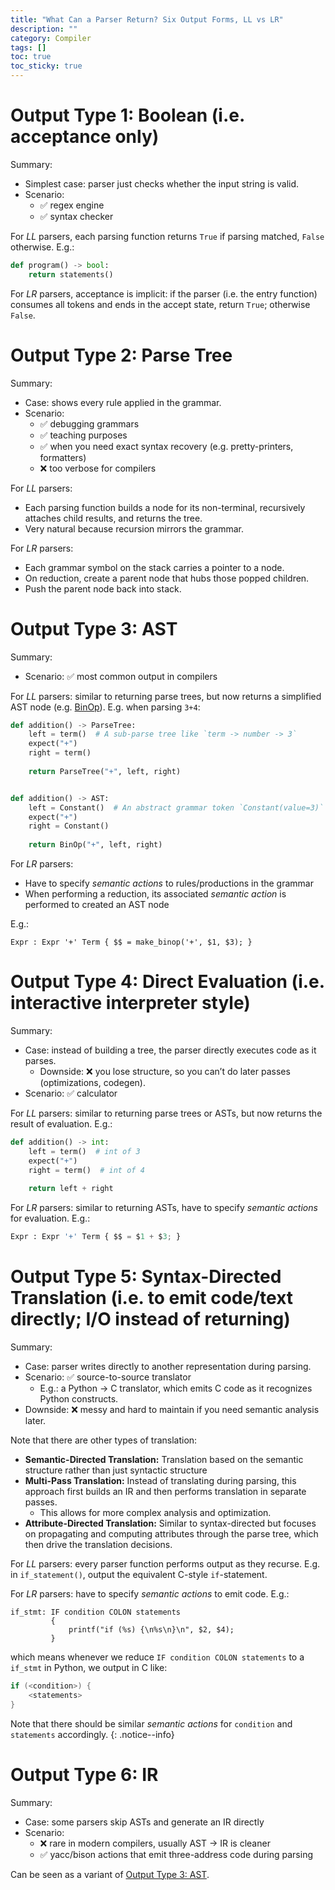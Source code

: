 ```yaml
---
title: "What Can a Parser Return? Six Output Forms, LL vs LR"
description: ""
category: Compiler
tags: []
toc: true
toc_sticky: true
---
```


# Output Type 1: Boolean (i.e. acceptance only)

Summary:

- Simplest case: parser just checks whether the input string is valid.
- Scenario: 
    - ✅ regex engine
    - ✅ syntax checker

For $LL$ parsers, each parsing function returns `True` if parsing matched, `False` otherwise. E.g.:

```python
def program() -> bool:
    return statements()
```

For $LR$ parsers, acceptance is implicit: if the parser (i.e. the entry function) consumes all tokens and ends in the accept state, return `True`; otherwise `False`.

# Output Type 2: Parse Tree

Summary:

- Case: shows every rule applied in the grammar.
- Scenario: 
    - ✅ debugging grammars
    - ✅ teaching purposes
    - ✅ when you need exact syntax recovery (e.g. pretty-printers, formatters)
    - ❌ too verbose for compilers

For $LL$ parsers:

- Each parsing function builds a node for its non-terminal, recursively attaches child results, and returns the tree.
- Very natural because recursion mirrors the grammar.

For $LR$ parsers:

- Each grammar symbol on the stack carries a pointer to a node.
- On reduction, create a parent node that hubs those popped children.
- Push the parent node back into stack.

# Output Type 3: AST

Summary:

- Scenario: ✅ most common output in compilers

For $LL$ parsers: similar to returning parse trees, but now returns a simplified AST node (e.g. [BinOp](/compiler/2025/08/25/python-language-services-ast-module-vs-deprecated-parser-module-for-parse-trees#ast-module)). E.g. when parsing `3+4`:

```python
def addition() -> ParseTree:
    left = term()  # A sub-parse tree like `term -> number -> 3`
    expect("+")
    right = term()
    
    return ParseTree("+", left, right)


def addition() -> AST:
    left = Constant()  # An abstract grammar token `Constant(value=3)`
    expect("+")
    right = Constant()
    
    return BinOp("+", left, right) 
```

For $LR$ parsers: 

- Have to specify _semantic actions_ to rules/productions in the grammar
- When performing a reduction, its associated _semantic action_ is performed to created an AST node

E.g.:

```ebnf
Expr : Expr '+' Term { $$ = make_binop('+', $1, $3); }
```

# Output Type 4: Direct Evaluation (i.e. interactive interpreter style)

Summary:

- Case: instead of building a tree, the parser directly executes code as it parses.
    - Downside: ❌ you lose structure, so you can’t do later passes (optimizations, codegen).
- Scenario: ✅ calculator

For $LL$ parsers: similar to returning parse trees or ASTs, but now returns the result of evaluation. E.g.:

```python
def addition() -> int:
    left = term()  # int of 3
    expect("+")
    right = term()  # int of 4
    
    return left + right
```

For $LR$ parsers: similar to returning ASTs, have to specify _semantic actions_ for evaluation. E.g.:

```python
Expr : Expr '+' Term { $$ = $1 + $3; }
```

# Output Type 5: Syntax-Directed Translation (i.e. to emit code/text directly; I/O instead of returning)

Summary:

- Case: parser writes directly to another representation during parsing.
- Scenario: ✅ source-to-source translator
    - E.g.: a Python -> C translator, which emits C code as it recognizes Python constructs.
- Downside: ❌ messy and hard to maintain if you need semantic analysis later.

<div class="notice--info" markdown="1">
Note that there are other types of translation:

- **Semantic-Directed Translation:** Translation based on the semantic structure rather than just syntactic structure
- **Multi-Pass Translation:** Instead of translating during parsing, this approach first builds an IR and then performs translation in separate passes. 
    - This allows for more complex analysis and optimization.
- **Attribute-Directed Translation:** Similar to syntax-directed but focuses on propagating and computing attributes through the parse tree, which then drive the translation decisions.
</div>

For $LL$ parsers: every parser function performs output as they recurse. E.g. in `if_statement()`, output the equivalent C-style `if`-statement.

For $LR$ parsers: have to specify _semantic actions_ to emit code. E.g.:

```ebnf
if_stmt: IF condition COLON statements
         {
             printf("if (%s) {\n%s\n}\n", $2, $4);
         }
```

which means whenever we reduce `IF condition COLON statements` to a `if_stmt` in Python, we output in C like:

```c
if (<condition>) {
    <statements>
}
```

Note that there should be similar _semantic actions_ for `condition` and `statements` accordingly.
{: .notice--info}

# Output Type 6: IR

Summary:

- Case: some parsers skip ASTs and generate an IR directly 
- Scenario: 
    - ❌ rare in modern compilers, usually AST -> IR is cleaner
    - ✅ yacc/bison actions that emit three-address code during parsing

Can be seen as a variant of [Output Type 3: AST](/compiler/2025/08/25/what-can-a-parser-return-6-output-forms-ll-vs-lr#output-type-3-ast).